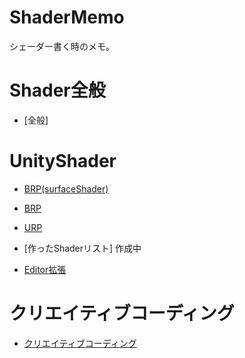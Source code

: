 # ShaderMemo
シェーダー書く時のメモ。

# Shader全般
* [全般]

# UnityShader
* [BRP(surfaceShader)](https://github.com/ayaha401/ShaderMemo/wiki/BRP%28surfaceShader%29)
* [BRP](https://github.com/ayaha401/ShaderMemo/wiki/BRP)
* [URP](https://github.com/ayaha401/ShaderMemo/wiki/URP)
* [作ったShaderリスト] 作成中

* [Editor拡張](https://github.com/ayaha401/ShaderMemo/wiki/Editor%E6%8B%A1%E5%BC%B5)

# クリエイティブコーディング
* [クリエイティブコーディング](https://github.com/ayaha401/ShaderMemo/wiki/%E3%82%AF%E3%83%AA%E3%82%A8%E3%82%A4%E3%83%86%E3%82%A3%E3%83%96%E3%82%B3%E3%83%BC%E3%83%87%E3%82%A3%E3%83%B3%E3%82%B0)
